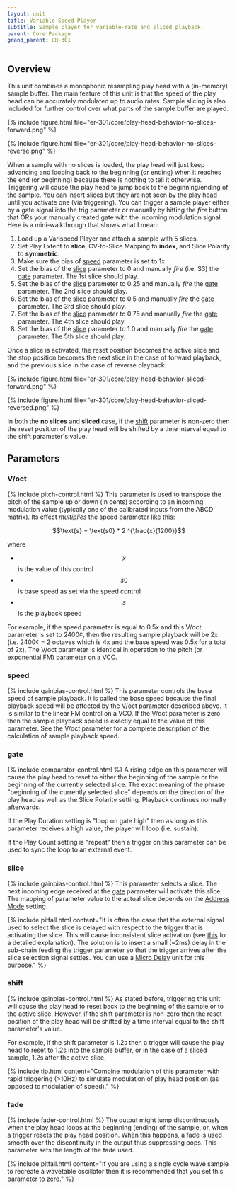 ```yaml
---
layout: unit
title: Variable Speed Player
subtitle: Sample player for variable-rate and sliced playback.
parent: Core Package
grand_parent: ER-301
---
```


## Overview
This unit combines a monophonic resampling play head with a (in-memory) sample buffer.  The main feature of this unit is that the speed of the play head can be accurately modulated up to audio rates.  Sample slicing is also included for further control over what parts of the sample buffer are played.

{% include figure.html
file="er-301/core/play-head-behavior-no-slices-forward.png"
%}

{% include figure.html
file="er-301/core/play-head-behavior-no-slices-reverse.png"
%}

When a sample with no slices is loaded, the play head will just keep advancing and looping back to the beginning (or ending) when it reaches the end (or beginning) because there is nothing to  tell it otherwise. Triggering will cause the play head to jump back to the beginning/ending of the sample.  You can insert slices but they are not seen by the play head until you activate one (via triggering). You can trigger a sample player either by a gate signal into the trig parameter or manually by hitting the *fire* button that ORs your manually created gate with the incoming modulation signal.  Here is a mini-walkthrough that shows what I mean:

1. Load up a Varispeed Player and attach a sample with 5 slices.
1. Set Play Extent to **slice**, CV-to-Slice Mapping to **index**, and Slice Polarity to **symmetric**.
1. Make sure the bias of [speed](#speed) parameter is set to 1x.
1. Set the bias of the [slice](#slice) parameter to 0 and manually *fire* (i.e. S3) the [gate](#gate) parameter.  The 1st slice should play.
1. Set the bias of the [slice](#slice) parameter to 0.25 and manually *fire* the [gate](#gate) parameter.  The 2nd slice should play.
1. Set the bias of the [slice](#slice) parameter to 0.5 and manually *fire* the [gate](#gate) parameter.  The 3rd slice should play.
1. Set the bias of the [slice](#slice) parameter to 0.75 and manually *fire* the [gate](#gate) parameter.  The 4th slice should play.
1. Set the bias of the [slice](#slice) parameter to 1.0 and manually *fire* the [gate](#gate) parameter.  The 5th slice should play.

Once a slice is activated, the reset position becomes the active slice and the stop position becomes the next slice in the case of forward playback, and the previous slice in the case of reverse playback.

{% include figure.html
file="er-301/core/play-head-behavior-sliced-forward.png"
%}

{% include figure.html
file="er-301/core/play-head-behavior-sliced-reversed.png"
%}

In both the **no slices** and **sliced** case, if the [shift](#shift) parameter is non-zero then the reset position of the play head will be shifted by a time interval equal to the shift parameter's value.

## Parameters

### V/oct
{% include pitch-control.html %}
This parameter is used to transpose the pitch of the sample up or down (in cents) according to an incoming modulation value (typically one of the calibrated inputs from the ABCD matrix).  Its effect *multiplies* the speed parameter like this:  

$$\text{s} = \text{s0} * 2 ^{\frac{x}{1200}}$$

where 

* $$x$$ is the value of this control
* $$s0$$ is base speed as set via the speed control
* $$s$$ is the playback speed

For example, if the speed parameter is equal to 0.5x and this V/oct parameter is set to 2400¢, then the resulting sample playback will be 2x (i.e. 2400¢ = 2 octaves which is 4x and the base speed was 0.5x for a total of 2x).  The V/oct parameter is identical in operation to the pitch (or exponential FM) parameter on a VCO.

### speed
{% include gainbias-control.html %}
This parameter controls the base speed of sample playback.  It is called the base speed because the final playback speed will be affected by the V/oct parameter described above. It is similar to the linear FM control on a VCO.  If the V/oct parameter is zero then the sample playback speed is exactly equal to the value of this parameter.  See the V/oct parameter for a complete description of the calculation of sample playback speed.

### gate
{% include comparator-control.html %}
A rising edge on this parameter will cause the play head to reset to either the beginning of the sample or the beginning of the currently selected slice.  The exact meaning of the phrase "beginning of the currently selected slice" depends on the direction of the play head as well as the Slice Polarity setting. Playback continues normally afterwards.

If the Play Duration setting is "loop on gate high" then as long as this parameter receives a high value, the player will loop (i.e. sustain).

If the Play Count setting is "repeat" then a trigger on this parameter can be used to sync the loop to an external event.

### slice
{% include gainbias-control.html %}
This parameter selects a slice.  The next incoming edge received at the [gate](#gate) parameter will activate this slice.  The mapping of parameter value to the actual slice depends on the [Address Mode](#address-mode) setting.

{% include pitfall.html
content="It is often the case that the external signal used to select the slice is delayed with respect to the trigger that is activating the slice.  This will cause inconsistent slice activation (see [this](/er-301/selection-via-cv-gate) for a detailed explanation).  The solution is to insert a small (~2ms) delay in the sub-chain feeding the trigger parameter so that the trigger arrives after the slice selection signal settles.  You can use a [Micro Delay](micro-delay) unit for this purpose."
%}

### shift
{% include gainbias-control.html %}
As stated before, triggering this unit will cause the play head to reset back to the beginning of the sample or to the active slice.  However, if the shift parameter is non-zero then the reset position of the play head will be shifted by a time interval equal to the shift parameter's value.  

For example, if the shift parameter is 1.2s then a trigger will cause the play head to reset to 1.2s into the sample buffer, or in the case of a sliced sample, 1.2s after the active slice.

{% include tip.html 
content="Combine modulation of this parameter with rapid triggering (>10Hz) to simulate modulation of play head position (as opposed to modulation of speed)."
%}

### fade
{% include fader-control.html %}
The output might jump discontinuously when the play head loops at the beginning (ending) of the sample, or, when a trigger resets the play head position.  When this happens, a fade is used smooth over the discontinuity in the output thus suppressing pops.  This parameter sets the length of the fade used.

{% include pitfall.html
content="If you are using a single cycle wave sample to recreate a wavetable oscillator then it is recommended that you set this parameter to zero."
%}
